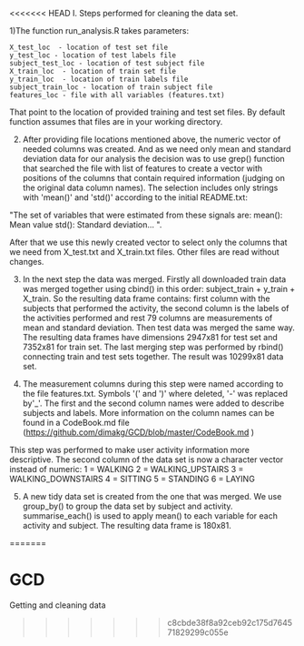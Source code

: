 <<<<<<< HEAD
I. Steps performed for cleaning the data set.

1)The function run_analysis.R takes parameters: 

	X_test_loc  - location of test set file
	y_test_loc - location of test labels file
	subject_test_loc - location of test subject file
	X_train_loc  - location of train set file
	y_train_loc  - location of train labels file
	subject_train_loc - location of train subject file
	features_loc - file with all variables (features.txt)
	
That point to the location of provided training and test set files. By default function assumes that files are in your working directory.

2) After providing file locations mentioned above, the numeric vector of needed columns was created. And as we need only mean and standard deviation data for our analysis the decision was to use grep() function that searched the file with list of features to create a vector with positions of the columns that contain required information (judging on the original data column names). The selection includes only strings with 'mean()' and 'std()' according to the initial README.txt:
 
"The set of variables that were estimated from these signals are: 
mean(): Mean value
std(): Standard deviation... ". 


After that we use this newly created vector to select only the columns that we need from X_test.txt and X_train.txt files. Other files are read without changes.

3) In the next step the data was merged. Firstly all downloaded train data was merged together using cbind() in this order: subject_train + y_train + X_train. So the resulting data frame contains: first column with the subjects that performed the activity, the second column is the labels of the activities performed and rest 79 columns are measurements of mean and standard deviation. Then test data was merged the same way. The resulting data frames have dimensions  2947x81 for test set and 7352x81 for train set. 
The last merging step was performed by rbind() connecting train and test sets together. The result was 10299x81 data set.

4) The measurement columns during this step were named according to the file features.txt. Symbols '(' and ')' where deleted, '-' was replaced by'_'. The first and the second column names were added to describe subjects and labels. More information on the column names can be found in a CodeBook.md file (https://github.com/dimakg/GCD/blob/master/CodeBook.md ) 

This step was performed to make user activity information more descriptive. The second column of the data set is now a character vector instead of numeric:
	1 = WALKING
	2 = WALKING_UPSTAIRS
	3 = WALKING_DOWNSTAIRS
	4 = SITTING
	5 = STANDING
	6 = LAYING

5) A new tidy data set is created from the one that was merged. We use group_by() to group the data set by subject and activity. summarise_each() is used to apply mean() to each variable for each activity and subject. The resulting data frame is 180x81.







=======
# GCD
Getting and cleaning data
>>>>>>> c8cbde38f8a92ceb92c175d764571829299c055e
